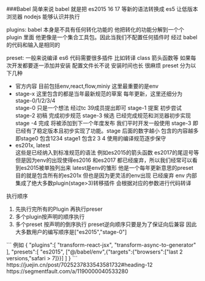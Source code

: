 ###Babel
简单来说 babel 就是把 es2015 16 17 等新的语法转换成 es5 让低版本浏览器 nodejs 能够认识并执行

plugins: babel 本身是不具有任何转化功能的 他把转化的功能分解到一个个 plugin 里面 他更像是一个集合工具包。因此当我们不配置任何插件时 经过 babel 的代码和输入是相同的

preset: 一般来说编译 es6 代码需要很多插件 比如转译 class 箭头函数等 如果每次开发都要逐一添加并安装 配置文件长不说 安装时间也长 很麻烦 preset 分为以下几种

<ul>
<li>官方内容 目前包括env,react,flow,miniy 这里最重要的是env</li>
<li>stage-x 这里包含的都是当年最新规范的草案 每年更新，这里还细分为 stage-0/1/2/3/4</li>
    stage-0 只是一个想法 经过tc 39成员提出即可
    stage-1 提案 初步尝试
    stage-2 初稿 完成初步规范
    stage-3 候选 已经完成规范和浏览器初步实现
    stage -4 完成 将被添加到下一个年度发布
  我们平时开发一般使用 stage-3 即已经有了稳定版本且初步实现了功能。stage 后面的数字越小 包含的内容越多 即stage0 包含1234 stage1 包含2 3 4 使用的编译规范逐步保守
<li>es201x, latest</li>
  这些是已经纳入到标准规范的语法 例如es2015的箭头函数 es2017的尾逗号等 但是因为env的出现使得es2016 和es2017 都已经废弃，所以我们经常可以看到es2015被单独列出来 latest是env的雏形 他是一个每年更新意思的preset 目的就是包含所有的es201x 但也是因为更灵活的env出现 已经废弃
  env 内部集成了绝大多数plugin(stage>3)转移插件 会根据对应的参数进行代码转译
</ul>

执行顺序

<ol><li>先执行完所有的Plugin 再执行preser</li><li>多个plugin按声明的顺序执行</li><li>多个preset 按声明的倒序执行  preset逆向顺序只要是为了保证向后兼容 因此大多数用户的编写顺序是["es2015","stage-0"]</li></ol>
```
例如 
{
    "plugins":[
        "transform-react-jsx",
        "transform-async-to-generator"
    ],
    "presets":[
        "es2015",
        ["@/babel/env",{"targets":{"browsers":["last 2 versions,"safari > 7]}}]
    ]
}
```
https://juejin.cn/post/7025237833543581732#heading-12
https://segmentfault.com/a/1190000040533280
